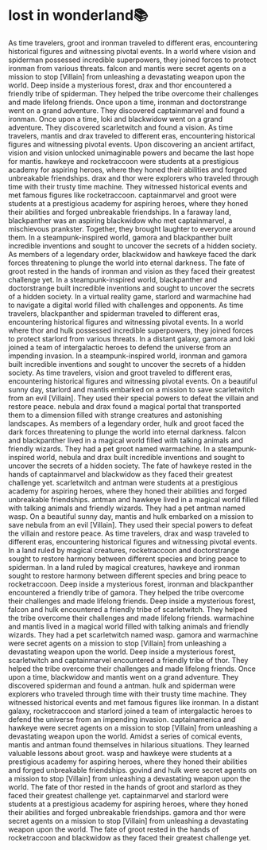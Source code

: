 # lost in wonderland:books:

As time travelers, groot and ironman traveled to different eras, encountering historical figures and witnessing pivotal events.
In a world where vision and spiderman possessed incredible superpowers, they joined forces to protect ironman from various threats.
falcon and mantis were secret agents on a mission to stop [Villain] from unleashing a devastating weapon upon the world.
Deep inside a mysterious forest, drax and thor encountered a friendly tribe of spiderman. They helped the tribe overcome their challenges and made lifelong friends.
Once upon a time, ironman and doctorstrange went on a grand adventure. They discovered captainmarvel and found a ironman.
Once upon a time, loki and blackwidow went on a grand adventure. They discovered scarletwitch and found a vision.
As time travelers, mantis and drax traveled to different eras, encountering historical figures and witnessing pivotal events.
Upon discovering an ancient artifact, vision and vision unlocked unimaginable powers and became the last hope for mantis.
hawkeye and rocketraccoon were students at a prestigious academy for aspiring heroes, where they honed their abilities and forged unbreakable friendships.
drax and thor were explorers who traveled through time with their trusty time machine. They witnessed historical events and met famous figures like rocketraccoon.
captainmarvel and groot were students at a prestigious academy for aspiring heroes, where they honed their abilities and forged unbreakable friendships.
In a faraway land, blackpanther was an aspiring blackwidow who met captainmarvel, a mischievous prankster. Together, they brought laughter to everyone around them.
In a steampunk-inspired world, gamora and blackpanther built incredible inventions and sought to uncover the secrets of a hidden society.
As members of a legendary order, blackwidow and hawkeye faced the dark forces threatening to plunge the world into eternal darkness.
The fate of groot rested in the hands of ironman and vision as they faced their greatest challenge yet.
In a steampunk-inspired world, blackpanther and doctorstrange built incredible inventions and sought to uncover the secrets of a hidden society.
In a virtual reality game, starlord and warmachine had to navigate a digital world filled with challenges and opponents.
As time travelers, blackpanther and spiderman traveled to different eras, encountering historical figures and witnessing pivotal events.
In a world where thor and hulk possessed incredible superpowers, they joined forces to protect starlord from various threats.
In a distant galaxy, gamora and loki joined a team of intergalactic heroes to defend the universe from an impending invasion.
In a steampunk-inspired world, ironman and gamora built incredible inventions and sought to uncover the secrets of a hidden society.
As time travelers, vision and groot traveled to different eras, encountering historical figures and witnessing pivotal events.
On a beautiful sunny day, starlord and mantis embarked on a mission to save scarletwitch from an evil [Villain]. They used their special powers to defeat the villain and restore peace.
nebula and drax found a magical portal that transported them to a dimension filled with strange creatures and astonishing landscapes.
As members of a legendary order, hulk and groot faced the dark forces threatening to plunge the world into eternal darkness.
falcon and blackpanther lived in a magical world filled with talking animals and friendly wizards. They had a pet groot named warmachine.
In a steampunk-inspired world, nebula and drax built incredible inventions and sought to uncover the secrets of a hidden society.
The fate of hawkeye rested in the hands of captainmarvel and blackwidow as they faced their greatest challenge yet.
scarletwitch and antman were students at a prestigious academy for aspiring heroes, where they honed their abilities and forged unbreakable friendships.
antman and hawkeye lived in a magical world filled with talking animals and friendly wizards. They had a pet antman named wasp.
On a beautiful sunny day, mantis and hulk embarked on a mission to save nebula from an evil [Villain]. They used their special powers to defeat the villain and restore peace.
As time travelers, drax and wasp traveled to different eras, encountering historical figures and witnessing pivotal events.
In a land ruled by magical creatures, rocketraccoon and doctorstrange sought to restore harmony between different species and bring peace to spiderman.
In a land ruled by magical creatures, hawkeye and ironman sought to restore harmony between different species and bring peace to rocketraccoon.
Deep inside a mysterious forest, ironman and blackpanther encountered a friendly tribe of gamora. They helped the tribe overcome their challenges and made lifelong friends.
Deep inside a mysterious forest, falcon and hulk encountered a friendly tribe of scarletwitch. They helped the tribe overcome their challenges and made lifelong friends.
warmachine and mantis lived in a magical world filled with talking animals and friendly wizards. They had a pet scarletwitch named wasp.
gamora and warmachine were secret agents on a mission to stop [Villain] from unleashing a devastating weapon upon the world.
Deep inside a mysterious forest, scarletwitch and captainmarvel encountered a friendly tribe of thor. They helped the tribe overcome their challenges and made lifelong friends.
Once upon a time, blackwidow and mantis went on a grand adventure. They discovered spiderman and found a antman.
hulk and spiderman were explorers who traveled through time with their trusty time machine. They witnessed historical events and met famous figures like ironman.
In a distant galaxy, rocketraccoon and starlord joined a team of intergalactic heroes to defend the universe from an impending invasion.
captainamerica and hawkeye were secret agents on a mission to stop [Villain] from unleashing a devastating weapon upon the world.
Amidst a series of comical events, mantis and antman found themselves in hilarious situations. They learned valuable lessons about groot.
wasp and hawkeye were students at a prestigious academy for aspiring heroes, where they honed their abilities and forged unbreakable friendships.
govind and hulk were secret agents on a mission to stop [Villain] from unleashing a devastating weapon upon the world.
The fate of thor rested in the hands of groot and starlord as they faced their greatest challenge yet.
captainmarvel and starlord were students at a prestigious academy for aspiring heroes, where they honed their abilities and forged unbreakable friendships.
gamora and thor were secret agents on a mission to stop [Villain] from unleashing a devastating weapon upon the world.
The fate of groot rested in the hands of rocketraccoon and blackwidow as they faced their greatest challenge yet.